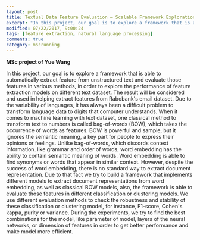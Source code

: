 ```yaml
---
layout: post
title: Textual Data Feature Evaluation – Scalable Framework Exploration
excerpt: "In this project, our goal is to explore a framework that is able to automatically extract feature from unstructured text and evaluate those features in various methods, in order to explore the performance of feature extraction models on different text dataset. The result will be considered and used in helping extract features from Rabobank's email dataset."
modified: 07/22/2017, 9:00:24
tags: [feature extraction, natural language processing]
comments: true
category: mscrunning
---
```


**MSc project of Yue Wang**

In this project, our goal is to explore a framework that is able to automatically extract feature from unstructured text and evaluate those features in various methods, in order to explore the performance of feature extraction models on different text dataset. The result will be considered and used in helping extract features from Rabobank's email dataset. Due to the variability of languages, it has always been a difficult problem to transform language data to digits that computer understands. When it comes to machine learning with text dataset, one classical method to transform text to numbers is called bag-of-words (BOW), which takes the occurrence of words as features. BOW is powerful and sample, but it ignores the semantic meaning, a key part for people to express their opinions or feelings. Unlike bag-of-words, which discords context information, like grammar and order of words, word embedding has the ability to contain semantic meaning of words. Word embedding is able to find synonyms or words that appear in similar context. However, despite the success of word embedding, there is no standard way to extract document representation. Due to that fact we try to build a framework that implements different models to extract document representations from word embedding, as well as classical BOW models, also, the framework is able to evaluate those features in different classification or clustering models. We use different evaluation methods to check the robustness and stability of these classification or clustering model, for instance, F1-score, Cohen's kappa, purity or variance. During the experiments, we try to find the best combinations for the model, like parameter of model, layers of the neural networks, or dimension of features in order to get better performance and make model more efficient.

